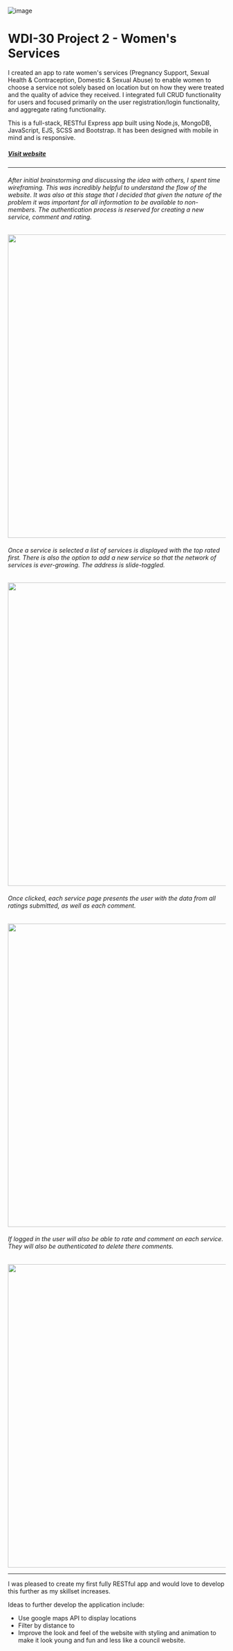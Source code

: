 ![image](https://ga-dash.s3.amazonaws.com/production/assets/logo-9f88ae6c9c3871690e33280fcf557f33.png)

# WDI-30 Project 2 - Women's Services

I created an app to rate women's services (Pregnancy Support, Sexual Health & Contraception, Domestic & Sexual Abuse) to enable women to choose a service not solely based on location but on how they were treated and the quality of advice they received. I integrated full CRUD functionality for users and focused primarily on the user registration/login functionality, and aggregate rating functionality.

This is a full-stack, RESTful Express app built using Node.js, MongoDB, JavaScript, EJS, SCSS and Bootstrap. It has been designed with mobile in mind and is responsive.


##### [Visit website](https://womens-services.herokuapp.com/)

---

###### After initial brainstorming and discussing the idea with others, I spent time wireframing. This was incredibly helpful to understand the flow of the website. It was also at this stage that I decided that given the nature of the problem it was important for all information to be available to non-members. The authentication process is reserved for creating a new service, comment and rating.

<img src="https://i.imgur.com/7XtUfQ8.png" width="700">


######  Once a service is selected a list of services is displayed with the top rated first. There is also the option to add a new service so that the network of services is ever-growing. The address is slide-toggled.

<img src="https://i.imgur.com/WbnqMr2.png" width="700">

###### Once clicked, each service page presents the user with the data from all ratings submitted, as well as each comment.

<img src="https://i.imgur.com/YH4BjU5.png" width="700">

###### If logged in the user will also be able to rate and comment on each service. They will also be authenticated to delete there comments.

<img src="https://i.imgur.com/kRDahCB.png" width="700">

---

I was pleased to create my first fully RESTful app and would love to develop this further as my skillset increases.

Ideas to further develop the application include:

- Use google maps API to display locations
- Filter by distance to
- Improve the look and feel of the website with styling and animation to make it look young and fun and less like a council website.
